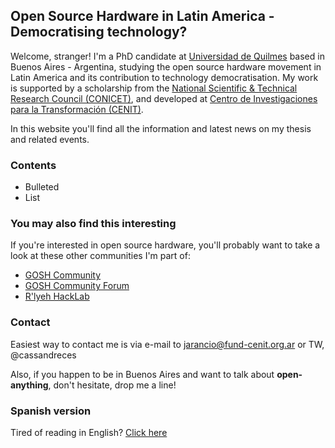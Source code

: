 ## Open Source Hardware in Latin America - Democratising technology?

Welcome, stranger! I'm a PhD candidate at [Universidad de Quilmes](https://unq.edu.ar) based in Buenos Aires - Argentina, studying the open source hardware movement in Latin America and its contribution to technology democratisation. My work is supported by a scholarship from the [National Scientific & Technical Research Council (CONICET)](http://www.conicet.gov.ar), and developed at [Centro de Investigaciones para la Transformación (CENIT)](http://www.fund-cenit.org.ar).

In this website you'll find all the information and latest news on my thesis and related events. 


### Contents

- Bulleted
- List


### You may also find this interesting

If you're interested in open source hardware, you'll probably want to take a look at these other communities I'm part of:

- [GOSH Community](https://openhardware.science)
- [GOSH Community Forum](https://forum.openhardware.science/)
- [R'lyeh HackLab](www.rlab.be)


### Contact

Easiest way to contact me is via e-mail to [jarancio@fund-cenit.org.ar](mailto:jarancio@fund-cenit.org.ar) or TW, @cassandreces

Also, if you happen to be in Buenos Aires and want to talk about **open-anything**, don't hesitate, drop me a line!


### Spanish version

Tired of reading in English? [Click here]()
